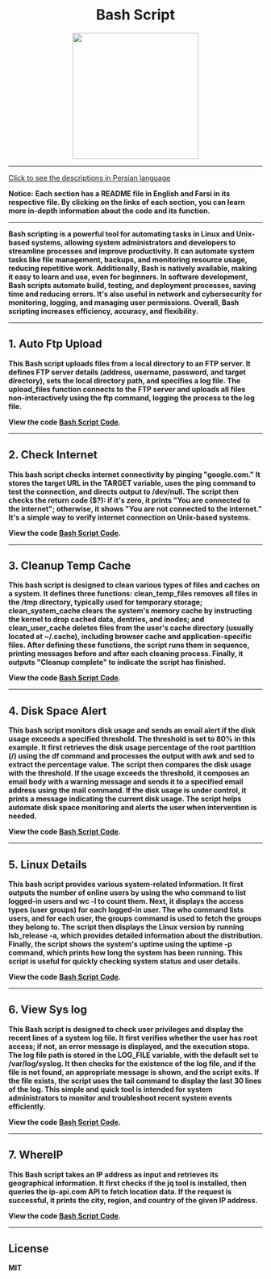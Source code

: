 <div align="center">

# Bash Script
<img src="https://cloud.githubusercontent.com/assets/2059754/24601246/753a7f36-1858-11e7-9d6b-7a0e64fb27f7.png" height="250px" width="250px">

</div>
<hr>

[Click to see the descriptions in Persian language](Persian.md)

<b>Notice:</b> <b>Each section has a README file in English and Farsi in its respective file. By clicking on the links of each section, you can learn more in-depth information about the code and its function.
<hr>
Bash scripting is a powerful tool for automating tasks in Linux and Unix-based systems, allowing system administrators and developers to streamline processes and improve productivity. It can automate system tasks like file management, backups, and monitoring resource usage, reducing repetitive work. Additionally, Bash is natively available, making it easy to learn and use, even for beginners. In software development, Bash scripts automate build, testing, and deployment processes, saving time and reducing errors. It's also useful in network and cybersecurity for monitoring, logging, and managing user permissions. Overall, Bash scripting increases efficiency, accuracy, and flexibility.
<hr>

## 1. Auto Ftp Upload
This Bash script uploads files from a local directory to an FTP server. It defines FTP server details (address, username, password, and target directory), sets the local directory path, and specifies a log file. The upload_files function connects to the FTP server and uploads all files non-interactively using the ftp command, logging the process to the log file.

View the code <b>[Bash Script Code](BashScript/AutoFtpUpload/AutoFtpUploadEnglish.sh)</b>.
<hr>

## 2. Check Internet
This bash script checks internet connectivity by pinging "google.com." It stores the target URL in the TARGET variable, uses the ping command to test the connection, and directs output to /dev/null. The script then checks the return code ($?): if it's zero, it prints "You are connected to the internet"; otherwise, it shows "You are not connected to the internet." It's a simple way to verify internet connection on Unix-based systems.

View the code <b>[Bash Script Code](BashScript/CheckInternet/CheckInternetEnglish.sh)</b>.
<hr>

## 3. Cleanup Temp Cache
This bash script is designed to clean various types of files and caches on a system. It defines three functions: clean_temp_files removes all files in the /tmp directory, typically used for temporary storage; clean_system_cache clears the system's memory cache by instructing the kernel to drop cached data, dentries, and inodes; and clean_user_cache deletes files from the user's cache directory (usually located at ~/.cache), including browser cache and application-specific files. After defining these functions, the script runs them in sequence, printing messages before and after each cleaning process. Finally, it outputs "Cleanup complete" to indicate the script has finished.

View the code <b>[Bash Script Code](BashScript/CleanupTempCache/cleanupTempCacheEnglish.sh)</b>.
<hr>

## 4. Disk Space Alert
This bash script monitors disk usage and sends an email alert if the disk usage exceeds a specified threshold. The threshold is set to 80% in this example. It first retrieves the disk usage percentage of the root partition (/) using the df command and processes the output with awk and sed to extract the percentage value. The script then compares the disk usage with the threshold. If the usage exceeds the threshold, it composes an email body with a warning message and sends it to a specified email address using the mail command. If the disk usage is under control, it prints a message indicating the current disk usage. The script helps automate disk space monitoring and alerts the user when intervention is needed.

View the code <b>[Bash Script Code](BashScript/DiskSpaceAlert/DiskSpaceAlertEnglish.sh)</b>.
<hr>

## 5. Linux Details
This bash script provides various system-related information. It first outputs the number of online users by using the who command to list logged-in users and wc -l to count them. Next, it displays the access types (user groups) for each logged-in user. The who command lists users, and for each user, the groups command is used to fetch the groups they belong to. The script then displays the Linux version by running lsb_release -a, which provides detailed information about the distribution. Finally, the script shows the system's uptime using the uptime -p command, which prints how long the system has been running. This script is useful for quickly checking system status and user details.

View the code <b>[Bash Script Code](BashScript/LinuxDetails/LinuxDetailsEnglish.sh)</b>.
<hr>

## 6. View Sys log
This Bash script is designed to check user privileges and display the recent lines of a system log file. It first verifies whether the user has root access; if not, an error message is displayed, and the execution stops. The log file path is stored in the LOG_FILE variable, with the default set to /var/log/syslog. It then checks for the existence of the log file, and if the file is not found, an appropriate message is shown, and the script exits. If the file exists, the script uses the tail command to display the last 30 lines of the log. This simple and quick tool is intended for system administrators to monitor and troubleshoot recent system events efficiently.

View the code <b>[Bash Script Code](BashScript/ViewSyslog/ViewSyslogEnglish.sh)</b>.
<hr>

## 7. WhereIP
This Bash script takes an IP address as input and retrieves its geographical information. It first checks if the jq tool is installed, then queries the ip-api.com API to fetch location data. If the request is successful, it prints the city, region, and country of the given IP address.

View the code <b>[Bash Script Code](BashScript/whereIP/whereIPEnglish.sh)</b>.
<hr>

## License

MIT
